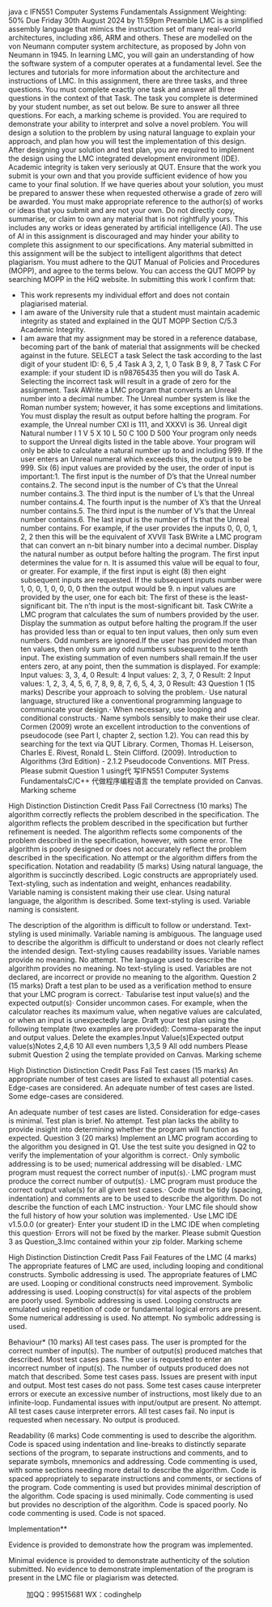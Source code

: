 java c
IFN551 Computer Systems Fundamentals
Assignment
Weighting: 50%
Due Friday 30th   August 2024 by 11:59pm
Preamble
LMC is a simplified assembly language that mimics the instruction set of many real-world architectures, including x86, ARM and others. These are modelled on the von Neumann   computer system architecture, as proposed by John von Neumann in 1945. In learning LMC, you will gain an understanding of how the software system of a computer operates at a fundamental level. See the lectures and tutorials for more information about the architecture and instructions of LMC.
In this assignment, there are three tasks, and three questions. You must complete exactly one task and answer all three questions in the context of that Task. The task you complete is determined by your student number, as set out below. Be sure to answer all three questions. For each, a marking scheme is provided.
You are required to demonstrate your ability to interpret and solve a novel problem. You will design a solution to the problem by using natural language to explain your approach, and plan how you will test the implementation of this design. After designing your solution and test plan, you are required to implement the design using the LMC integrated development environment (IDE).
Academic integrity is taken very seriously at QUT. Ensure that the work you submit is your own and that you provide sufficient evidence of how you came to your final solution. If we have queries about your solution, you must be prepared to answer these when requested otherwise a grade of zero will be awarded.
You must make appropriate reference to the author(s) of works or ideas that you submit and are not your own. Do not directly copy, summarise, or claim to own any material that is not rightfully yours. This includes any works or ideas generated by artificial intelligence (AI). The use of AI in this assignment is discouraged and may hinder your ability to complete this assignment to our specifications. Any material submitted in this assignment will be the subject to intelligent algorithms that detect plagiarism.
You must adhere to the QUT Manual of Policies and Procedures (MOPP), and agree to the terms below. You can access the QUT MOPP by searching MOPP   in the HiQ website.
In submitting this work I confirm that:
- This work represents my individual effort and does not contain plagiarised material.
- I am aware of the University rule that a student must maintain academic integrity as stated and explained in the QUT MOPP Section C/5.3 Academic Integrity.
- I am aware that my assignment may be stored in a reference database, becoming part of the bank of material that assignments will be checked against in the future.
SELECT a task
Select the task according to the last   digit of your student ID:
6, 5 ,4		Task A
3, 2, 1, 0		Task B
9, 8, 7		Task C
For example: if your student ID is n98765435   then you will do Task A.
Selecting the incorrect task will result in a grade of zero for the assignment.
Task AWrite a LMC program that converts an Unreal number into a decimal number. The Unreal   number system is like the Roman number system; however, it has some exceptions and limitations. You must display the result as output before halting the program.
For example, the Unreal number CXI   is 111, and XXXVI   is 36.
Unreal digit
Natural number
I
1
V
5
X
10
L
50
C
100
D
500
Your program only needs to support the Unreal digits listed in the table above.
Your program will only be able to calculate a natural number up to and including 999.
If the user enters an Unreal numeral which exceeds this, the output is to be 999.
Six (6) input values are provided by the user, the order of input is important:1.   The first input is the number of D’s that the Unreal number contains.2.   The second input is the number of C’s that the Unreal number contains.3.   The third input is the number of L’s that the Unreal number contains.4.   The fourth input is the number of X’s that the Unreal number contains.5.   The third input is the number of V’s that the Unreal number contains.6.   The last input is the number of I’s that the Unreal number contains.
For example, if the user provides the inputs 0, 0, 0, 1, 2, 2 then this will be the equivalent of XVVII
Task BWrite a LMC program that can convert an n-bit binary number into a decimal number. Display the natural number as output before halting the program.
The first input determines the value for n. It is assumed this value will be equal to four, or greater.
For example, if the first input is eight (8) then eight subsequent inputs are requested.
If the subsequent inputs number were 1, 0, 0, 1, 0, 0, 0, 0   then the output would be 9.
n   input values are provided by the user, one for each bit:
The first of these is the least-significant bit.
The n’th input is the most-significant bit.
Task CWrite a LMC program that calculates the sum of numbers provided by the user. Display the summation as output before halting the program.If the user has provided less than or equal to ten input values, then only sum even numbers. Odd numbers are ignored.If the user has provided more than ten values, then only sum any odd numbers subsequent to the tenth input. The existing summation of even numbers shall remain.If the user enters zero, at any point, then the summation is displayed.
For example:
Input values: 3, 3, 4, 0					Result: 4
Input values: 2, 3, 7, 0					Result: 2
Input values: 1, 2, 3, 4, 5, 6, 7, 8, 9, 8, 7, 6, 5, 4, 3, 0		Result: 43
Question 1	(15 marks)
Describe your approach to solving the problem.·   Use natural language, structured like a conventional programming language to communicate your design.·   When necessary, use looping and conditional constructs.·   Name symbols sensibly to make their use clear.
Cormen (2009) wrote an excellent introduction to the conventions of pseudocode (see Part I, chapter 2, section 1.2). You can read this by searching for the text via QUT Library.
Cormen, Thomas H. Leiserson, Charles E. Rivest, Ronald L. Stein Clifford. (2009). Introduction to Algorithms (3rd Edition) - 2.1.2 Pseudocode Conventions. MIT Press.
Please submit Question 1 using代 写IFN551 Computer Systems FundamentalsC/C++
代做程序编程语言 the template provided on Canvas.
Marking scheme
   
High Distinction
Distinction
Credit
Pass
Fail
Correctness
(10 marks)
The algorithm correctly reflects the problem described in the specification.
The algorithm reflects the problem described in the specification but further refinement is needed.
The algorithm reflects some components of the problem described in the specification, however, with some error.
The algorithm is poorly designed or does not accurately reflect the problem described in the specification.
No attempt or the algorithm differs from the specification.
Notation and readability
(5 marks)
Using natural language, the algorithm is succinctly described. 
Logic constructs are appropriately used. 
Text-styling, such as indentation and weight, enhances readability.    
Variable naming is consistent making their use clear.
Using natural language, the algorithm is described.
Some text-styling is used. 
Variable naming is consistent.
   
The description of the algorithm is difficult to follow or understand.
Text-styling is used minimally.
Variable naming is ambiguous.
The language used to describe the algorithm is difficult to understand or does not clearly reflect the intended design.
Text-styling causes readability issues.
Variable names provide no meaning.
No attempt.
The language used to describe the algorithm provides no meaning.
No text-styling is used.
Variables are not declared, are incorrect or provide no meaning to the algorithm.
Question 2	   (15 marks)
Draft a test plan to be used as a verification method to ensure that your LMC program is correct.·   Tabularise test input value(s) and the expected output(s)·   Consider uncommon cases. For example, when the calculator reaches its maximum value, when negative values are calculated, or when an input is unexpectedly large.
Draft your test plan using the following template (two examples are provided):
Comma-separate the input and output values.
Delete the examples.Input Value(s)Expected output value(s)Notes
2,4,6
10
All even numbers
1,3,5
9
All odd numbers
Please submit Question 2 using the template provided on Canvas.
Marking scheme
   
High Distinction
Distinction
Credit
Pass
Fail
Test cases
(15 marks)
An appropriate number of test cases are listed to exhaust all potential cases. Edge-cases are considered.
An adequate number of test cases are listed.
Some edge-cases are considered.
   
An adequate number of test cases are listed.
Consideration for edge-cases is minimal.
Test plan is brief.
No attempt.
Test plan lacks the ability to provide insight into determining whether the program will function as expected.
Question 3	(20 marks)
Implement an LMC program according to the algorithm you designed in Q1.
Use the test suite you designed in Q2 to verify the implementation of your algorithm is correct.·   Only symbolic addressing is to be used; numerical addressing will be disabled.·   LMC program must request the correct number of input(s).·   LMC program must produce the correct number of output(s).·   LMC program must produce the correct output value(s) for all given test cases.·   Code must be tidy (spacing, indentation) and comments are to be used to describe the algorithm. Do not describe the function of each LMC instruction.·   Your LMC file should show the full history of how your solution was implemented.·   Use LMC IDE v1.5.0.0 (or greater)·   Enter your student ID in the LMC IDE when completing this question·   Errors will not be fixed by the marker.
Please submit Question 3 as   Question_3.lmc   contained within your zip folder.
Marking scheme
   
High Distinction
Distinction
Credit
Pass
Fail
Features of the LMC
(4 marks)
The appropriate features of LMC are used, including looping and conditional constructs.
Symbolic addressing is used.
The appropriate features of LMC are used.
Looping or conditional constructs need improvement. 
Symbolic addressing is used. 
Looping construct(s) for vital aspects of the problem are poorly used.
Symbolic addressing is used.
Looping constructs are emulated using repetition of code or fundamental logical errors are present.
Some numerical addressing is used.
No attempt.
No symbolic addressing is used.
   
Behaviour*
(10 marks)
All test cases pass.
The user is prompted for the correct number of input(s).
The number of output(s) produced matches that described.
Most test cases pass.
The user is requested to enter an incorrect number of input(s).
The number of outputs produced does not match that described.
Some test cases pass.
Issues are present with input and output.
Most test cases do not pass.
Some test cases cause interpreter errors or execute an excessive number of instructions, most likely due to an infinite-loop.
Fundamental issues with input/output are present.
No attempt.
All test cases cause interpreter errors.
All test cases fail.
No input is requested when necessary.
No output is produced.
   
Readability
(6 marks)
Code commenting is used to describe the algorithm.
Code is spaced using indentation and line-breaks to distinctly separate sections of the program, to separate instructions and comments, and to separate symbols, mnemonics and addressing. 
Code commenting is used, with some sections needing more detail to describe the algorithm.
Code is spaced appropriately to separate instructions and comments, or sections of the program.
Code commenting is used but provides minimal description of the algorithm.
Code spacing is used minimally.
Code commenting is used but provides no description of the algorithm.
Code is spaced poorly.
No code commenting is used.
Code is not spaced.
   
Implementation**
   
Evidence is provided to demonstrate how the program was implemented.
   
   
Minimal evidence is provided to demonstrate authenticity of the solution submitted.
No evidence to demonstrate implementation of the program is present in the LMC file or plagiarism was detected.






         
加QQ：99515681  WX：codinghelp
